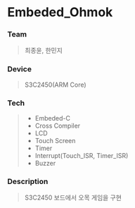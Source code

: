 # Embeded_Ohmok

### Team
> 최종윤, 한민지

### Device
> S3C2450(ARM Core)

### Tech 
>  - Embeded-C
>  - Cross Compiler
>  - LCD 
>  - Touch Screen
>  - Timer
>  - Interrupt(Touch_ISR, Timer_ISR)
>  - Buzzer

### Description
> S3C2450 보드에서 오목 게임을 구현
